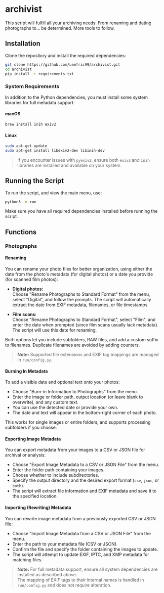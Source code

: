 # archivist

This script will fulfill all your archiving needs. From renaming and dating photographs to... be determined. More tools to follow.

## Installation

Clone the repository and install the required dependencies:

```bash
git clone https://github.com/Leofric99/archivist.git
cd archivist
pip install -r requirements.txt
```

### System Requirements

In addition to the Python dependencies, you must install some system libraries for full metadata support:

#### macOS

```sh
brew install inih exiv2
```

#### Linux

```sh
sudo apt-get update
sudo apt-get install libexiv2-dev libinih-dev
```

> If you encounter issues with `pyexiv2`, ensure both `exiv2` and `inih` libraries are installed and available on your system.

## Running the Script

To run the script, and view the main menu, use:

```bash
python3 -m run
```

Make sure you have all required dependencies installed before running the script.

## Functions

### Photographs

#### Renaming

You can rename your photo files for better organization, using either the date from the photo's metadata (for digital photos) or a date you provide (for scanned film photos):

- **Digital photos:**  
  Choose "Rename Photographs to Standard Format" from the menu, select "Digital", and follow the prompts. The script will automatically extract the date from EXIF metadata, filenames, or file timestamps.

- **Film scans:**  
  Choose "Rename Photographs to Standard Format", select "Film", and enter the date when prompted (since film scans usually lack metadata). The script will use this date for renaming.

Both options let you include subfolders, RAW files, and add a custom suffix to filenames. Duplicate filenames are avoided by adding counters.

> **Note:** Supported file extensions and EXIF tag mappings are managed in `run/config.py`.

#### Burning In Metadata

To add a visible date and optional text onto your photos:

- Choose "Burn-in Information to Photographs" from the menu.
- Enter the image or folder path, output location (or leave blank to overwrite), and any custom text.
- You can use the detected date or provide your own.
- The date and text will appear in the bottom-right corner of each photo.

This works for single images or entire folders, and supports processing subfolders if you choose.

#### Exporting Image Metadata

You can export metadata from your images to a CSV or JSON file for archival or analysis:

- Choose "Export Image Metadata to a CSV or JSON File" from the menu.
- Enter the folder path containing your images.
- Choose whether to include subdirectories.
- Specify the output directory and the desired export format (`csv`, `json`, or `both`).
- The script will extract file information and EXIF metadata and save it to the specified location.

#### Importing (Rewriting) Metadata

You can rewrite image metadata from a previously exported CSV or JSON file:

- Choose "Import Image Metadata from a CSV or JSON File" from the menu.
- Enter the path to your metadata file (CSV or JSON).
- Confirm the file and specify the folder containing the images to update.
- The script will attempt to update EXIF, IPTC, and XMP metadata for matching files.

> **Note:** For full metadata support, ensure all system dependencies are installed as described above.  
> The mapping of EXIF tags to their internal names is handled in `run/config.py` and does not require alteration.

